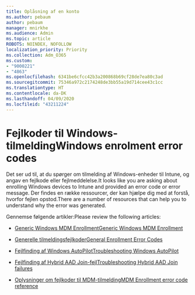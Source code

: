 ```yaml
---
title: Oplåsning af en konto
ms.author: pebaum
author: pebaum
manager: mnirkhe
ms.audience: Admin
ms.topic: article
ROBOTS: NOINDEX, NOFOLLOW
localization_priority: Priority
ms.collection: Adm_O365
ms.custom:
- "9000221"
- "4863"
ms.openlocfilehash: 6341be6cfcc42b3a200868b69cf28de7ea80c3ad
ms.sourcegitcommit: 75346a972c2174248de3bb55a19d714cee43c1cc
ms.translationtype: HT
ms.contentlocale: da-DK
ms.lasthandoff: 04/09/2020
ms.locfileid: "43211224"
---
```

# <a name="windows-enrolment-error-codes"></a><span data-ttu-id="96d73-102">Fejlkoder til Windows-tilmelding</span><span class="sxs-lookup"><span data-stu-id="96d73-102">Windows enrolment error codes</span></span>

<span data-ttu-id="96d73-103">Det ser ud til, at du spørger om tilmelding af Windows-enheder til Intune, og angav en fejlkode eller fejlmeddelelse.</span><span class="sxs-lookup"><span data-stu-id="96d73-103">It looks like you are asking about enrolling Windows devices to Intune and provided an error code or error message.</span></span> <span data-ttu-id="96d73-104">Der findes en række ressourcer, der kan hjælpe dig med at forstå, hvorfor fejlen opstod.</span><span class="sxs-lookup"><span data-stu-id="96d73-104">There are a number of resources that can help you to understand why the error was generated.</span></span>
 
<span data-ttu-id="96d73-105">Gennemse følgende artikler:</span><span class="sxs-lookup"><span data-stu-id="96d73-105">Please review the following articles:</span></span>

- [<span data-ttu-id="96d73-106">Generic Windows MDM Enrollment</span><span class="sxs-lookup"><span data-stu-id="96d73-106">Generic Windows MDM Enrollment</span></span>](https://docs.microsoft.com/mem/intune/enrollment/troubleshoot-windows-enrollment-errors)

- [<span data-ttu-id="96d73-107">Generelle tilmeldingsfejlkoder</span><span class="sxs-lookup"><span data-stu-id="96d73-107">General Enrollment Error Codes</span></span>](https://docs.microsoft.com/mem/intune/enrollment/troubleshoot-device-enrollment-in-intune#general-enrollment-error-codes)

- [<span data-ttu-id="96d73-108">Fejlfinding af Windows AutoPilot</span><span class="sxs-lookup"><span data-stu-id="96d73-108">Troubleshooting Windows AutoPilot</span></span>](https://docs.microsoft.com/windows/deployment/windows-autopilot/troubleshooting)

- [<span data-ttu-id="96d73-109">Fejlfinding af Hybrid AAD Join-fejl</span><span class="sxs-lookup"><span data-stu-id="96d73-109">Troubleshooting Hybrid AAD Join failures</span></span>](https://docs.microsoft.com/azure/active-directory/devices/troubleshoot-hybrid-join-windows-current)

- [<span data-ttu-id="96d73-110">Oplysninger om fejlkoder til MDM-tilmelding</span><span class="sxs-lookup"><span data-stu-id="96d73-110">MDM Enrollment error code reference</span></span>](https://docs.microsoft.com/windows/win32/mdmreg/mdm-registration-constants)
